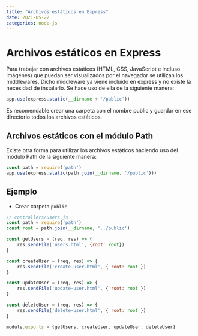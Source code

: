 ```yaml
---
title: "Archivos estáticos en Express"
date: 2021-05-22
categories: node-js
---
```


# Archivos estáticos en Express
Para trabajar con archivos estáticos (HTML, CSS, JavaScript e incluso imágenes) que puedan ser visualizados por el navegador se utilizan los middlewares. Dicho middleware ya viene incluido en express y no existe la necesidad de instalarlo. Se hace uso de ella de la siguiente manera:

````js
app.use(express.static(__dirname + '/public'))
````

Es recomendable crear una carpeta con el nombre public y guardar en ese directorio todos los archivos estáticos.

## Archivos estáticos con el módulo Path
Existe otra forma para utilizar los archivos estáticos haciendo uso del módulo Path de la siguiente manera:

````js
const path = require('path')
app.use(express.static(path.join(__dirname, '/public')))
````

## Ejemplo
- Crear carpeta `public`

````js
// controllers/users.js
const path = require('path')
const root = path.join(__dirname, '../public')

const getUsers = (req, res) => {
    res.sendFile('users.html', {root: root})
}

const createUser = (req, res) => {
    res.sendFile('create-user.html', { root: root })
}

const updateUser = (req, res) => {
    res.sendFile('update-user.html', { root: root })
}

const deleteUser = (req, res) => {
    res.sendFile('delete-user.html', { root: root })
}

module.exports = {getUsers, createUser, updateUser, deleteUser}
````